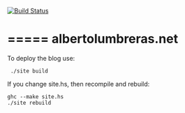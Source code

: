 [![Build Status](https://travis-ci.org/alumbreras/alumbreras.github.io.svg?branch=source)](https://travis-ci.org/alumbreras/alumbreras.github.io)

=====
albertolumbreras.net
=====



To deploy the blog use:

     ./site build
     
     
If you change site.hs, then recompile and rebuild:

    ghc --make site.hs
    ./site rebuild
